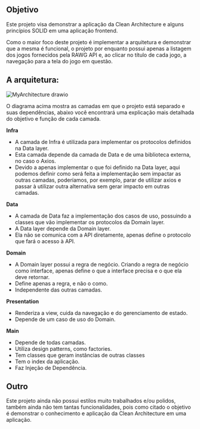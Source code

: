 ## Objetivo
Este projeto visa demonstrar a aplicação da Clean Architecture e alguns princípios SOLID
em uma aplicação frontend.

Como o maior foco deste projeto é implementar a arquitetura e demonstrar que a mesma é funcional, o projeto por enquanto possui apenas a listagem dos jogos fornecidos pela RAWG API e, ao clicar no título de cada jogo, a navegação para a tela do jogo em questão.

## A arquitetura:

![MyArchitecture drawio](https://github.com/user-attachments/assets/883bd1a9-fad3-4d8c-bb9a-83b69a36b14a)

O diagrama acima mostra as camadas em que o projeto está separado e suas dependências, abaixo você encontrará uma explicação mais detalhada do objetivo e função de cada camada.

**Infra**
-  A camada de Infra é utilizada para implementar os protocolos definidos na Data layer.
-  Esta camada depende da camada de Data e de uma biblioteca externa, no caso o Axios.
- Devido a apenas implementar o que foi definido na Data layer, aqui podemos definir como será feita a implementação sem impactar as outras camadas, poderíamos, por exemplo, parar de utilizar axios e passar à utilizar outra alternativa sem gerar impacto em outras camadas.

**Data**
- A camada de Data faz a implementação dos casos de uso, possuindo a classes que vão implementar os protocolos da Domain layer.
- A Data layer depende da Domain layer.
- Ela não se comunica com a API diretamente, apenas define o protocolo que fará o acesso à API.

**Domain**
- A Domain layer possui a regra de negócio. Criando a regra de negócio como interface, apenas define o que a interface precisa e o que ela deve retornar.
- Define apenas a regra, e não o como.
- Independente das outras camadas.

**Presentation**
- Renderiza a view, cuida da navegação e do gerenciamento de estado.
- Depende de um caso de uso do Domain.

**Main**
- Depende de todas camadas.
- Utiliza design patterns, como factories.
- Tem classes que geram instâncias de outras classes
- Tem o index da aplicação.
- Faz Injeção de Dependência.


## Outro
Este projeto ainda não possui estilos muito trabalhados e/ou polidos, também ainda não tem tantas funcionalidades, pois como citado o objetivo é demonstrar o conhecimento e aplicação da Clean Architecture em uma aplicação.
